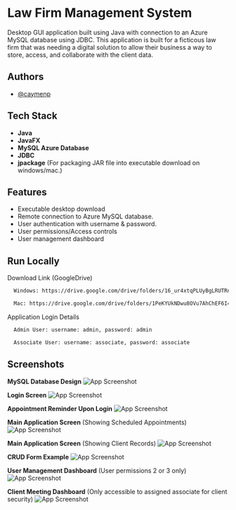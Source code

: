 
# Law Firm Management System

Desktop GUI application built using Java with connection to an Azure MySQL database using JDBC. This application is built for a ficticous law firm that was needing a digital solution to allow their business a way to store, access, and collaborate with the client data.


## Authors

- [@caymenp](https://www.github.com/caymenp)


## Tech Stack

- **Java** 
- **JavaFX**
- **MySQL Azure Database**
- **JDBC**
- **jpackage** (For packaging JAR file into executable download on windows/mac.)

## Features

- Executable desktop download
- Remote connection to Azure MySQL database.
- User authentication with username & password.
- User permissions/Access controls
- User management dashboard


## Run Locally

Download Link (GoogleDrive)

```bash
  Windows: https://drive.google.com/drive/folders/16_ur4xtqPLUyBgLRUTRnVOlgYaENEI6f?usp=share_link
```

```bash
  Mac: https://drive.google.com/drive/folders/1PeKYUkNDwu8OVu7AhChEF6I4cylsGrhZ?usp=share_link
```

Application Login Details

```bash
  Admin User: username: admin, password: admin
```

```bash
  Associate User: username: associate, password: associate
```


## Screenshots
**MySQL Database Design**
![App Screenshot](media/DatabaseDesign.png)

**Login Screen**
![App Screenshot](media/MainLoginScreen.png)

**Appointment Reminder Upon Login**
![App Screenshot](media/AppointmentReminder.png)

**Main Application Screen** (Showing Scheduled Appointments)
![App Screenshot](media/MainApplicationPage.png)

**Main Application Screen** (Showing Client Records)
![App Screenshot](media/ClientDashboard.png)

**CRUD Form Example**
![App Screenshot](media/ModifyAppointment.png)

**User Management Dashboard** (User permissions 2 or 3 only)
![App Screenshot](media/UserManagement.png)

**Client Meeting Dashboard** (Only accessible to assigned associate for client security)
![App Screenshot](media/ClientMeeting.png)

